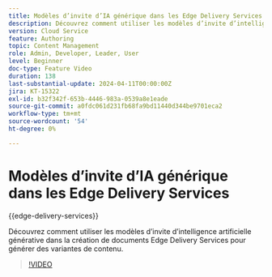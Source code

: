 ```yaml
---
title: Modèles d’invite d’IA générique dans les Edge Delivery Services
description: Découvrez comment utiliser les modèles d’invite d’intelligence artificielle générative dans la création de documents Edge Delivery Services pour générer des variantes de contenu.
version: Cloud Service
feature: Authoring
topic: Content Management
role: Admin, Developer, Leader, User
level: Beginner
doc-type: Feature Video
duration: 138
last-substantial-update: 2024-04-11T00:00:00Z
jira: KT-15322
exl-id: b32f342f-653b-4446-983a-0539a8e1eade
source-git-commit: a0fdc061d231fb68fa9bd11440d344be9701eca2
workflow-type: tm+mt
source-wordcount: '54'
ht-degree: 0%

---
```


# Modèles d’invite d’IA générique dans les Edge Delivery Services

{{edge-delivery-services}}

Découvrez comment utiliser les modèles d’invite d’intelligence artificielle générative dans la création de documents Edge Delivery Services pour générer des variantes de contenu.

>[!VIDEO](https://video.tv.adobe.com/v/3428307/?learn=on)

